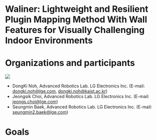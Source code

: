 # Waliner: Lightweight and Resilient Plugin Mapping Method With Wall Features for Visually Challenging Indoor Environments

# Organizations and participants
 ![](https://www.lge.co.kr/lgekor/asset/company/images/about/ci_img03.jpg)

* DongKi Noh, Advanced Robotics Lab. LG Electronics Inc. (E-mail: dongki.noh@lge.com, dongki.noh@kaist.ac.kr)
* Jeongsik Choi, Advanced Robotics Lab. LG Electronics Inc. (E-mail: jeongs.choi@lge.com)
* Seungmin Baek, Advanced Robotics Lab. LG Electronics Inc. (E-mail: seungmin2.baek@lge.com)


# Goals
